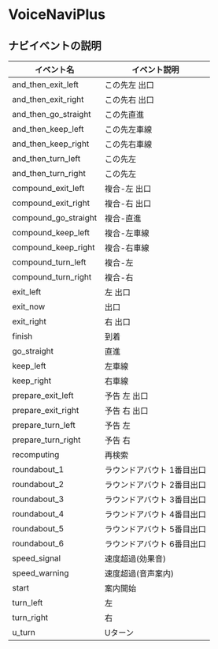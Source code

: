 # VoiceNaviPlus

## ナビイベントの説明
|イベント名|イベント説明|
|-|-|
|and_then_exit_left|この先左 出口|
|and_then_exit_right|この先右 出口|
|and_then_go_straight|この先直進|
|and_then_keep_left|この先左車線|
|and_then_keep_right|この先右車線|
|and_then_turn_left|この先左|
|and_then_turn_right|この先左|
|compound_exit_left|複合-左 出口|
|compound_exit_right|複合-右 出口|
|compound_go_straight|複合-直進|
|compound_keep_left|複合-左車線|
|compound_keep_right|複合-右車線|
|compound_turn_left|複合-左|
|compound_turn_right|複合-右|
|exit_left|左 出口|
|exit_now|出口|
|exit_right|右 出口|
|finish|到着|
|go_straight|直進|
|keep_left|左車線|
|keep_right|右車線|
|prepare_exit_left|予告 左 出口|
|prepare_exit_right|予告 右 出口|
|prepare_turn_left|予告 左|
|prepare_turn_right|予告 右|
|recomputing|再検索|
|roundabout_1|ラウンドアバウト 1番目出口|
|roundabout_2|ラウンドアバウト 2番目出口|
|roundabout_3|ラウンドアバウト 3番目出口|
|roundabout_4|ラウンドアバウト 4番目出口|
|roundabout_5|ラウンドアバウト 5番目出口|
|roundabout_6|ラウンドアバウト 6番目出口|
|speed_signal|速度超過(効果音)|
|speed_warning|速度超過(音声案内)|
|start|案内開始|
|turn_left|左|
|turn_right|右|
|u_turn|Uターン|